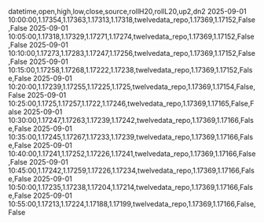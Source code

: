 datetime,open,high,low,close,source,rollH20,rollL20,up2,dn2
2025-09-01 10:00:00,1.17354,1.17363,1.17313,1.17318,twelvedata_repo,1.17369,1.17152,False,False
2025-09-01 10:05:00,1.17318,1.17329,1.17271,1.17274,twelvedata_repo,1.17369,1.17152,False,False
2025-09-01 10:10:00,1.17273,1.17283,1.17247,1.17256,twelvedata_repo,1.17369,1.17152,False,False
2025-09-01 10:15:00,1.17258,1.17268,1.17222,1.17238,twelvedata_repo,1.17369,1.17152,False,False
2025-09-01 10:20:00,1.17239,1.17255,1.17225,1.1725,twelvedata_repo,1.17369,1.17154,False,False
2025-09-01 10:25:00,1.1725,1.17257,1.1722,1.17246,twelvedata_repo,1.17369,1.17165,False,False
2025-09-01 10:30:00,1.17247,1.17263,1.17239,1.17242,twelvedata_repo,1.17369,1.17166,False,False
2025-09-01 10:35:00,1.17245,1.17267,1.17233,1.17239,twelvedata_repo,1.17369,1.17166,False,False
2025-09-01 10:40:00,1.17241,1.17252,1.17226,1.17241,twelvedata_repo,1.17369,1.17166,False,False
2025-09-01 10:45:00,1.17242,1.17259,1.17226,1.17234,twelvedata_repo,1.17369,1.17166,False,False
2025-09-01 10:50:00,1.17235,1.17238,1.17204,1.17214,twelvedata_repo,1.17369,1.17166,False,False
2025-09-01 10:55:00,1.17213,1.17224,1.17188,1.17199,twelvedata_repo,1.17369,1.17166,False,False

